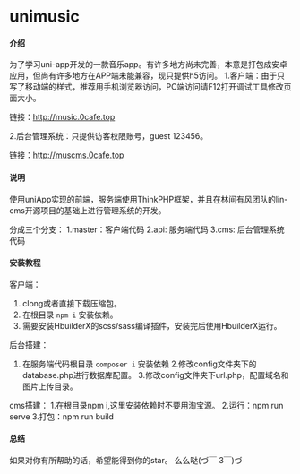# unimusic

#### 介绍
为了学习uni-app开发的一款音乐app。有许多地方尚未完善，本意是打包成安卓应用，但尚有许多地方在APP端未能兼容，现只提供h5访问。
1.客户端：由于只写了移动端的样式，推荐用手机浏览器访问，PC端访问请F12打开调试工具修改页面大小。

链接：http://music.0cafe.top

2.后台管理系统：只提供访客权限账号，guest 123456。

链接：http://muscms.0cafe.top


#### 说明
使用uniApp实现的前端，服务端使用ThinkPHP框架，并且在林间有风团队的lin-cms开源项目的基础上进行管理系统的开发。

分成三个分支：
1.master：客户端代码
2.api: 服务端代码
3.cms: 后台管理系统代码

#### 安装教程
客户端：
1.  clong或者直接下载压缩包。
2.  在根目录  `npm i` 安装依赖。
3.  需要安装HbuilderX的scss/sass编译插件，安装完后使用HbuilderX运行。

后台搭建：
1. 在服务端代码根目录 
 `composer i` 安装依赖
2.修改config文件夹下的database.php进行数据库配置。
3.修改config文件夹下url.php，配置域名和图片上传目录。

cms搭建：
1.在根目录npm i,这里安装依赖时不要用淘宝源。
2.运行：npm run serve
3.打包：npm run build

#### 总结

如果对你有所帮助的话，希望能得到你的star。 么么哒(づ￣ 3￣)づ

